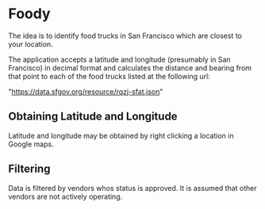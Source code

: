 # Foody

The idea is to identify food trucks in San Francisco which are closest to your location.

The application accepts a latitude and longitude (presumably in San Francisco) in decimal format
and calculates the distance and bearing from that point to each of the food
trucks listed at the following url:

"https://data.sfgov.org/resource/rqzj-sfat.json"

## Obtaining Latitude and Longitude

Latitude and longitude may be obtained by right clicking a location in Google
maps.

## Filtering

Data is filtered by vendors whos status is approved.
It is assumed that other vendors are not actively operating.

